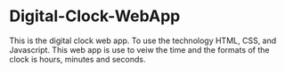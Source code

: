 # Digital-Clock-WebApp
This is the digital clock web app. To use the technology HTML, CSS, and Javascript. This web app is use to veiw the time and the formats of the clock is hours, minutes and seconds.
